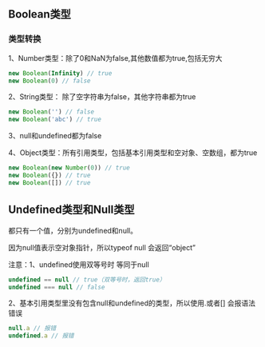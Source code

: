 ## Boolean类型
### 类型转换
1、Number类型：除了0和NaN为false,其他数值都为true,包括无穷大
```js
new Boolean(Infinity) // true
new Boolean(0) // false
```
2、String类型： 除了空字符串为false，其他字符串都为true
```js
new Boolean('') // false
new Boolean('abc') // true
```
3、null和undefined都为false

4、Object类型：所有引用类型，包括基本引用类型和空对象、空数组，都为true
```js
new Boolean(new Number(0)) // true
new Boolean({}) // true
new Boolean([]) // true
```
## Undefined类型和Null类型
都只有一个值，分别为undefined和null。

因为null值表示空对象指针，所以typeof null 会返回“object”

注意：1、undefined使用双等号时 等同于null
```js
undefined == null // true（双等号时，返回true）
undefined === null // false
```
2、基本引用类型里没有包含null和undefined的类型，所以使用.或者[] 会报语法错误
```js
null.a // 报错
undefined.a // 报错
```
 